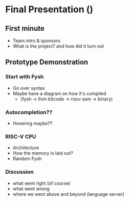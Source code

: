 # Final Presentation ()

## First minute

- Team intro & sponsors
- What is the project? and how did it turn out

## Prototype Demonstration

### Start with Fysh

- Go over syntax
- Maybe have a diagram on how it's compiled
  - (fysh -> llvm bitcode -> riscv asm -> binary)

### Autocompletion??

- Hovering maybe??

### RISC-V CPU

- Architecture
- How the memory is laid out?
- Random Fysh

### Discussion

- what went right (of course)
- what went wrong
- where we went above and beyond (language server)
